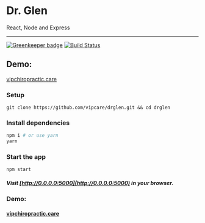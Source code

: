 # Dr. Glen

React, Node and Express

---

[![Greenkeeper badge](https://badges.greenkeeper.io/vipcare/drglen.svg)](https://greenkeeper.io/)
[![Build Status](https://travis-ci.org/vipcare/drglen.svg?branch=master)](https://travis-ci.org/vipcare/drglen)


## Demo:

[vipchiropractic.care](https://vipchiropractic.care)

### Setup

```
git clone https://github.com/vipcare/drglen.git && cd drglen
```

### Install dependencies

```sh
npm i # or use yarn
yarn
```

### Start the app

```
npm start
```

##### Visit [http://0.0.0.0:5000](http://0.0.0.0:5000) in your browser.

### Demo:

#### [vipchiropractic.care](https://vipchiropractic.care)
